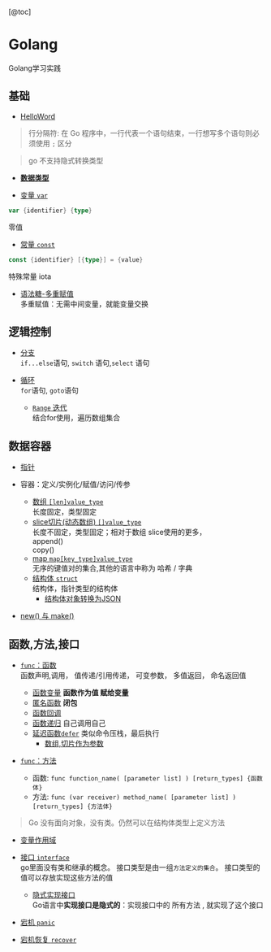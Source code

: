 [@toc]

# Golang
 Golang学习实践


## 基础

- [HelloWord](./hello.go)

>行分隔符:
在 Go 程序中，一行代表一个语句结束，一行想写多个语句则必须使用 `;` 区分

>go 不支持隐式转换类型

- [**数据类型**](./1data_type.go)

- [变量 `var`](./2variable.go)
```go
var {identifier} {type}
```

零值
- [常量 `const`](./3constant.go)
```go
const {identifier} [{type}] = {value}
```
特殊常量 iota

- [语法糖-多重赋值](./语法糖-多重赋值.go)\
    多重赋值：无需中间变量，就能变量交换

## 逻辑控制
- [分支](./5条件控制.go)\
`if...else`语句, `switch` 语句,`select` 语句

- [循环](./6循环.go)\
`for`语句, `goto`语句
    - [`Range` 迭代](./7Range.go)\
    结合for使用，遍历数组集合

## 数据容器
- [指针](./4指针.go)

- 容器：定义/实例化/赋值/访问/传参
    - [数组 `[len]value_type`](./2容器/1Array.go)\
        长度固定，类型固定
    - [slice切片(动态数组) `[]value_type`](./2容器/2Slice.go)\
        长度不固定，类型固定；相对于数组 slice使用的更多，\
        append() \
        copy()
    - [map `map[key_type]value_type`](./2容器/4map.go)\
        无序的键值对的集合,其他的语言中称为 哈希 / 字典
    - [结构体 `struct`](./2容器/3.1struct.go)\
        结构体，指针类型的结构体    
        - [结构体对象转换为JSON](./2容器/3.2struct.go)
- [new() 与 make()](./2容器/5newAndMake.go)


## 函数,方法,接口
- [`func`：函数](./3函数/0函数.go)\
    函数声明,调用，
    值传递/引用传递，
    可变参数，
    多值返回，
    命名返回值
    - [函数变量](./3函数/1函数变量.go)
        **函数作为值 赋给变量**
    - [匿名函数](./3函数/2函数闭包.go)
        **闭包**
    - [函数回调](./3函数/4回调.go)
    - [函数递归](./3函数/5递归.go) 自己调用自己
    - [延迟函数`defer`](./3函数/6延迟函数.go)
      类似命令压栈，最后执行
        - [数组,切片作为参数](./3函数/7arrayToFunc.go)

- [`func`：方法](./3函数/3函数与方法.go)
    - 函数: `func function_name( [parameter list] ) [return_types] {函数体}`
    - 方法: `func (var receiver) method_name( [parameter list] ) [return_types] {方法体}`
>Go 没有面向对象，没有类。仍然可以在结构体类型上定义方法

- [变量作用域](./3函数/作用域.go)

- [接口 `interface`](./3函数/8接口.go)\
go里面没有类和继承的概念。
接口类型是由一组`方法定义的集合`。
接口类型的值可以存放实现这些方法的值    
    - [隐式实现接口](./3函数/9隐式接口.go)\
Go语言中**实现接口是隐式的**：实现接口中的 所有方法 , 就实现了这个接口

- [宕机 `panic`](./3函数/10程序宕机.go)
- [宕机恢复 `recover`](./3函数/11宕机恢复.go)